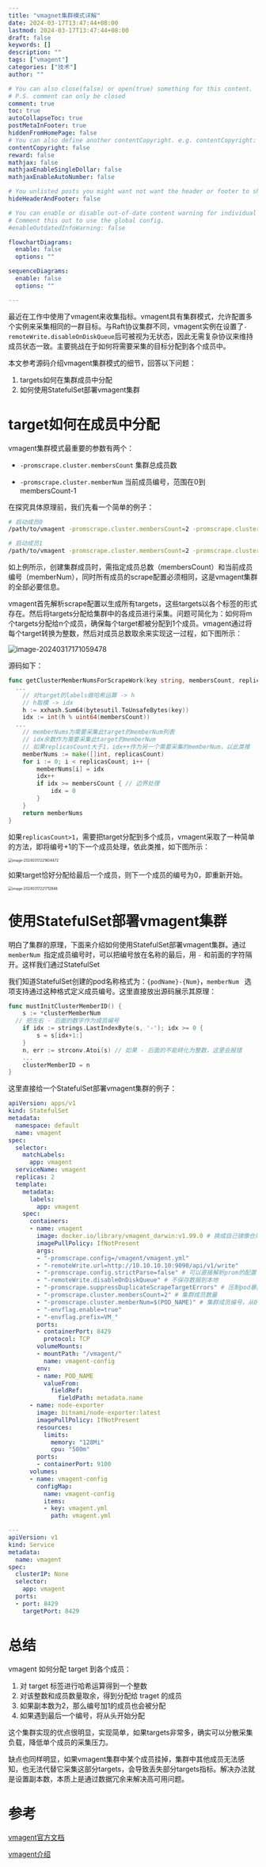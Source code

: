 ```yaml
---
title: "vmagnet集群模式详解"
date: 2024-03-17T13:47:44+08:00
lastmod: 2024-03-17T13:47:44+08:00
draft: false
keywords: []
description: ""
tags: ["vmagent"]
categories: ["技术"]
author: ""

# You can also close(false) or open(true) something for this content.
# P.S. comment can only be closed
comment: true
toc: true
autoCollapseToc: true
postMetaInFooter: true
hiddenFromHomePage: false
# You can also define another contentCopyright. e.g. contentCopyright: "This is another copyright."
contentCopyright: false
reward: false
mathjax: false
mathjaxEnableSingleDollar: false
mathjaxEnableAutoNumber: false

# You unlisted posts you might want not want the header or footer to show
hideHeaderAndFooter: false

# You can enable or disable out-of-date content warning for individual post.
# Comment this out to use the global config.
#enableOutdatedInfoWarning: false

flowchartDiagrams:
  enable: false
  options: ""

sequenceDiagrams: 
  enable: false
  options: ""

---
```


<!--more-->





最近在工作中使用了vmagent来收集指标。vmagent具有集群模式，允许配置多个实例来采集相同的一群目标。与Raft协议集群不同，vmagent实例在设置了`-remoteWrite.disableOnDiskQueue`后可被视为无状态，因此无需复杂协议来维持成员状态一致。主要挑战在于如何将需要采集的目标分配到各个成员中。

本文参考源码介绍vmagent集群模式的细节，回答以下问题：

1. targets如何在集群成员中分配
2. 如何使用StatefulSet部署vmagent集群



# target如何在成员中分配



vmagent集群模式最重要的参数有两个：

- `-promscrape.cluster.membersCount` 集群总成员数

- `-promscrape.cluster.memberNum` 当前成员编号，范围在0到membersCount-1



在探究具体原理前，我们先看一个简单的例子：

```bash
# 启动成员0
/path/to/vmagent -promscrape.cluster.membersCount=2 -promscrape.cluster.memberNum=0 -promscrape.config=/path/to/config.yml ...

# 启动成员1
/path/to/vmagent -promscrape.cluster.membersCount=2 -promscrape.cluster.memberNum=1 -promscrape.config=/path/to/config.yml ...
```

如上例所示，创建集群成员时，需指定成员总数（membersCount）和当前成员编号（memberNum），同时所有成员的scrape配置必须相同，这是vmagent集群的全部必要信息。

vmagent首先解析scrape配置以生成所有targets，这些targets以各个标签的形式存在。然后将targets分配给集群中的各成员进行采集。问题可简化为：如何将m个targets分配给n个成员，确保每个target都被分配到1个成员。vmagent通过将每个target转换为整数，然后对成员总数取余来实现这一过程，如下图所示：

![image-20240317171059478](/Users/sunquan/Documents/blog/Even/content/post/vmagent集群模式vmagnet集群模式各节点之间如何分配target/image-20240317171059478.png)

源码如下：

```go
func getClusterMemberNumsForScrapeWork(key string, membersCount, replicasCount int) []int {
  ...
	// 对target的labels做哈希运算 -> h
	// h取模 -> idx
	h := xxhash.Sum64(bytesutil.ToUnsafeBytes(key))
	idx := int(h % uint64(membersCount))
  ...
	// memberNums为需要采集此target的memberNum列表
	// idx余数作为需要采集此target的memberNum
	// 如果replicasCount大于1，idx++作为另一个需要采集的memberNum，以此类推
	memberNums := make([]int, replicasCount)
	for i := 0; i < replicasCount; i++ {
		memberNums[i] = idx
		idx++
		if idx >= membersCount { // 边界处理
			idx = 0
		}
	}
	return memberNums
}
```

如果`replicasCount>1`，需要把target分配到多个成员，vmagent采取了一种简单的方法，即将编号+1的下一个成员处理，依此类推，如下图所示：

<img src="/Users/sunquan/Documents/blog/Even/content/post/vmagent集群模式vmagnet集群模式各节点之间如何分配target/image-20240317221604472.png" alt="image-20240317221604472" style="zoom:50%;" />

如果target恰好分配给最后一个成员，则下一个成员的编号为0，即重新开始。



<img src="/Users/sunquan/Documents/blog/Even/content/post/vmagent集群模式vmagnet集群模式各节点之间如何分配target/image-20240317221712846.png" alt="image-20240317221712846" style="zoom:50%;" />











# 使用StatefulSet部署vmagent集群



明白了集群的原理，下面来介绍如何使用StatefulSet部署vmagent集群。通过 `memberNum `指定成员编号时，可以把编号放在名称的最后，用 `-` 和前面的字符隔开。这样我们通过StatefulSet

我们知道StatefulSet创建的pod名称格式为：`{podName}-{Num}`，`memberNum ` 选项支持通过这种格式定义成员编号。这里直接放出源码展示其原理：

```go
func mustInitClusterMemberID() {
	s := *clusterMemberNum
  // 把左右 - 后面的数字作为成员编号
	if idx := strings.LastIndexByte(s, '-'); idx >= 0 {
		s = s[idx+1:]
	}
	n, err := strconv.Atoi(s) // 如果 - 后面的不能转化为整数，这里会报错
	...
	clusterMemberID = n
}
```



这里直接给一个StatefulSet部署vmagent集群的例子：

```yaml
apiVersion: apps/v1
kind: StatefulSet
metadata:
  namespace: default
  name: vmagent
spec:
  selector:
    matchLabels:
      app: vmagent
  serviceName: vmagent
  replicas: 2
  template:
    metadata:
      labels:
        app: vmagent
    spec:
      containers:
      - name: vmagent
        image: docker.io/library/vmagent_darwin:v1.99.0 # 换成自己镜像仓库的地址
        imagePullPolicy: IfNotPresent
        args:
        - "-promscrape.config=/vmagent/vmagent.yml"
        - "-remoteWrite.url=http://10.10.10.10:9090/api/v1/write"
        - "-promscrape.config.strictParse=false" # 可以直接解析prom的配置
        - "-remoteWrite.disableOnDiskQueue" # 不保存数据到本地
        - "-promscrape.suppressDuplicateScrapeTargetErrors" # 压制pod暴露多个port导致target重复Error
        - "-promscrape.cluster.membersCount=2" # 集群成员数量
        - "-promscrape.cluster.memberNum=$(POD_NAME)" # 集群成员编号，从0开始
        - "-envflag.enable=true"
        - "-envflag.prefix=VM_"
        ports:
        - containerPort: 8429
          protocol: TCP
        volumeMounts:
        - mountPath: "/vmagent/"
          name: vmagent-config
        env: 
        - name: POD_NAME
          valueFrom:
            fieldRef:
              fieldPath: metadata.name
      - name: node-exporter
        image: bitnami/node-exporter:latest
        imagePullPolicy: IfNotPresent
        resources:
          limits:
            memory: "128Mi"
            cpu: "500m"
        ports:
        - containerPort: 9100
      volumes:
      - name: vmagent-config
        configMap:
          name: vmagent-config
          items:
          - key: vmagent.yml
            path: vmagent.yml

---
apiVersion: v1
kind: Service
metadata:
  name: vmagent
spec:
  clusterIP: None
  selector:
    app: vmagent
  ports:
  - port: 8429
    targetPort: 8429

```





# 总结



vmagent 如何分配 target 到各个成员：

1. 对 target 标签进行哈希运算得到一个整数
2. 对该整数和成员数量取余，得到分配给 traget 的成员
3. 如果副本数为2，那么编号加1的成员也会被分配
4. 如果遇到最后一个编号，将从头开始分配



这个集群实现的优点很明显，实现简单，如果targets非常多，确实可以分散采集负载，降低单个成员的采集压力。

缺点也同样明显，如果vmagent集群中某个成员挂掉，集群中其他成员无法感知，也无法代替它采集这部分targets，会导致丢失部分targets指标。解决办法就是设置副本数，本质上是通过数据冗余来解决高可用问题。





# 参考



[vmagent官方文档](https://docs.victoriametrics.com/vmagent/)

[vmagent介绍](https://p8s.io/docs/victoriametrics/vmagent/)
